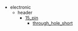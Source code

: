 * electronic
  * header
    * [15_pin](electronic/header/15_pin)
      * [through_hole_short](electronic/header/15_pin/through_hole_short)
